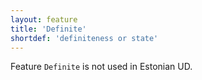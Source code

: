 ```yaml
---
layout: feature
title: 'Definite'
shortdef: 'definiteness or state'
---
```


Feature <code>Definite</code> is not used in Estonian UD.
